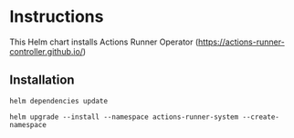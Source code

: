 # Instructions

This Helm chart installs Actions Runner Operator (https://actions-runner-controller.github.io/)

## Installation ##

`helm dependencies update`

`helm upgrade --install --namespace actions-runner-system --create-namespace`